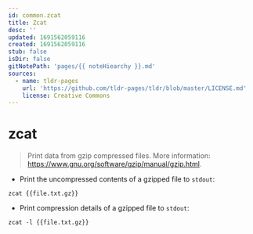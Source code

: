 ```yaml
---
id: common.zcat
title: Zcat
desc: ''
updated: 1691562059116
created: 1691562059116
stub: false
isDir: false
gitNotePath: 'pages/{{ noteHiearchy }}.md'
sources:
  - name: tldr-pages
    url: 'https://github.com/tldr-pages/tldr/blob/master/LICENSE.md'
    license: Creative Commons
---
```

# zcat

> Print data from gzip compressed files.
> More information: <https://www.gnu.org/software/gzip/manual/gzip.html>.

- Print the uncompressed contents of a gzipped file to `stdout`:

`zcat {{file.txt.gz}}`

- Print compression details of a gzipped file to `stdout`:

`zcat -l {{file.txt.gz}}`

